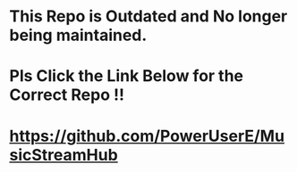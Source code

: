 # This Repo is Outdated and No longer being maintained.
# Pls Click the Link Below for the Correct Repo !!
# https://github.com/PowerUserE/MusicStreamHub

